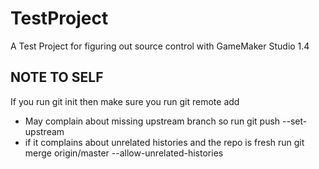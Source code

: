 # TestProject
A Test Project for figuring out source control with GameMaker Studio 1.4

NOTE TO SELF
-------------
If you run git init then make sure you run git remote add <name> <url>
- May complain about missing upstream branch so run git push --set-upstream <name> <branch>
- if it complains about unrelated histories and the repo is fresh run git merge origin/master --allow-unrelated-histories
